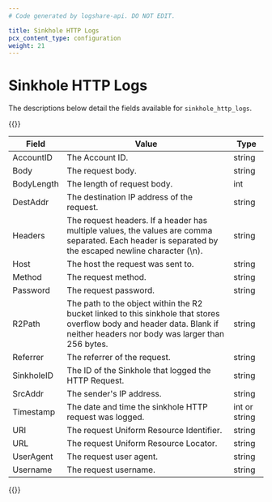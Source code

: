 ```yaml
---
# Code generated by logshare-api. DO NOT EDIT.

title: Sinkhole HTTP Logs
pcx_content_type: configuration
weight: 21
---
```


# Sinkhole HTTP Logs

The descriptions below detail the fields available for `sinkhole_http_logs`.

{{<table-wrap>}}

| Field | Value | Type |
| -- | -- | -- |
| AccountID | The Account ID. | string |
| Body | The request body. | string |
| BodyLength | The length of request body. | int |
| DestAddr | The destination IP address of the request. | string |
| Headers | The request headers. If a header has multiple values, the values are comma separated. Each header is separated by the escaped newline character (\n). | string |
| Host | The host the request was sent to. | string |
| Method | The request method. | string |
| Password | The request password. | string |
| R2Path | The path to the object within the R2 bucket linked to this sinkhole that stores overflow body and header data. Blank if neither headers nor body was larger than 256 bytes. | string |
| Referrer | The referrer of the request. | string |
| SinkholeID | The ID of the Sinkhole that logged the HTTP Request. | string |
| SrcAddr | The sender's IP address. | string |
| Timestamp | The date and time the sinkhole HTTP request was logged. | int or string |
| URI | The request Uniform Resource Identifier. | string |
| URL | The request Uniform Resource Locator. | string |
| UserAgent | The request user agent. | string |
| Username | The request username. | string |

{{</table-wrap>}}
